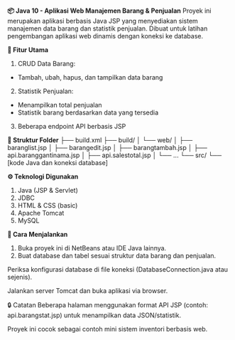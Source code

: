 **📦 Java 10 - Aplikasi Web Manajemen Barang & Penjualan**
Proyek ini merupakan aplikasi berbasis Java JSP yang menyediakan sistem manajemen data barang dan statistik penjualan. Dibuat untuk latihan pengembangan aplikasi web dinamis dengan koneksi ke database.

**🔧 Fitur Utama**
1. CRUD Data Barang:
- Tambah, ubah, hapus, dan tampilkan data barang
2. Statistik Penjualan:
- Menampilkan total penjualan
- Statistik barang berdasarkan data yang tersedia
3. Beberapa endpoint API berbasis JSP

**📁 Struktur Folder**
├── build.xml
├── build/
│   └── web/
│       ├── baranglist.jsp
│       ├── barangedit.jsp
│       ├── barangtambah.jsp
│       ├── api.baranggantinama.jsp
│       ├── api.salestotal.jsp
│       └── ...
└── src/
    └── [kode Java dan koneksi database]
    
**⚙️ Teknologi Digunakan**
1. Java (JSP & Servlet)
2. JDBC
3. HTML & CSS (basic)
4. Apache Tomcat
5. MySQL

**🚀 Cara Menjalankan**
1. Buka proyek ini di NetBeans atau IDE Java lainnya.
2. Buat database dan tabel sesuai struktur data barang dan penjualan.

Periksa konfigurasi database di file koneksi (DatabaseConnection.java atau sejenis).

Jalankan server Tomcat dan buka aplikasi via browser.

🔒 Catatan
Beberapa halaman menggunakan format API JSP (contoh: api.barangstat.jsp) untuk menampilkan data JSON/statistik.

Proyek ini cocok sebagai contoh mini sistem inventori berbasis web.

